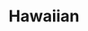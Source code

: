---
title: "Hawaiian"
description: "ham & pineapple"
price_s: "11½"
price_m: "18"
price_l: "20"
price_xl: "24"
weight: "6"
---